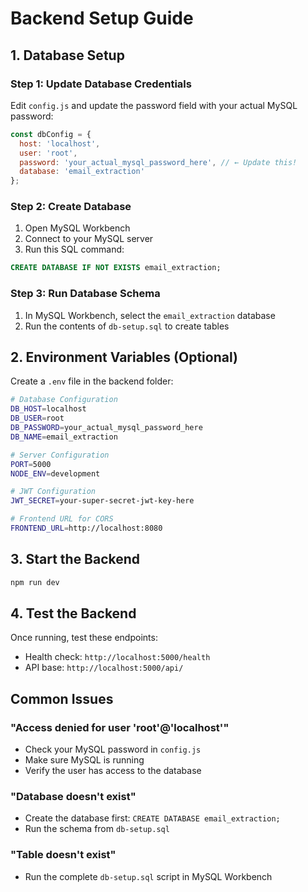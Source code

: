 # Backend Setup Guide

## 1. Database Setup

### Step 1: Update Database Credentials
Edit `config.js` and update the password field with your actual MySQL password:

```javascript
const dbConfig = {
  host: 'localhost',
  user: 'root',
  password: 'your_actual_mysql_password_here', // ← Update this!
  database: 'email_extraction'
};
```

### Step 2: Create Database
1. Open MySQL Workbench
2. Connect to your MySQL server
3. Run this SQL command:
```sql
CREATE DATABASE IF NOT EXISTS email_extraction;
```

### Step 3: Run Database Schema
1. In MySQL Workbench, select the `email_extraction` database
2. Run the contents of `db-setup.sql` to create tables

## 2. Environment Variables (Optional)
Create a `.env` file in the backend folder:

```bash
# Database Configuration
DB_HOST=localhost
DB_USER=root
DB_PASSWORD=your_actual_mysql_password_here
DB_NAME=email_extraction

# Server Configuration
PORT=5000
NODE_ENV=development

# JWT Configuration
JWT_SECRET=your-super-secret-jwt-key-here

# Frontend URL for CORS
FRONTEND_URL=http://localhost:8080
```

## 3. Start the Backend
```bash
npm run dev
```

## 4. Test the Backend
Once running, test these endpoints:

- Health check: `http://localhost:5000/health`
- API base: `http://localhost:5000/api/`

## Common Issues

### "Access denied for user 'root'@'localhost'"
- Check your MySQL password in `config.js`
- Make sure MySQL is running
- Verify the user has access to the database

### "Database doesn't exist"
- Create the database first: `CREATE DATABASE email_extraction;`
- Run the schema from `db-setup.sql`

### "Table doesn't exist"
- Run the complete `db-setup.sql` script in MySQL Workbench
